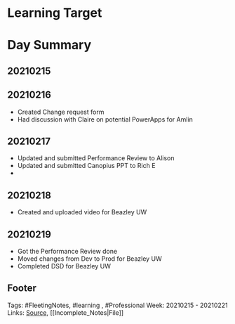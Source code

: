 # Learning Target


# Day Summary
## 20210215


## 20210216
- Created Change request form
- Had discussion with Claire on potential PowerApps for Amlin

## 20210217
- Updated and submitted Performance Review to Alison
- Updated and submitted Canopius PPT to Rich E
- 

## 20210218
- Created and uploaded video for Beazley UW

## 20210219
- Got the Performance Review done
- Moved changes from Dev to Prod for Beazley UW
-  Completed DSD for Beazley UW

## Footer

Tags: #FleetingNotes, #learning , #Professional
Week: 20210215 - 20210221
Links: 
[Source](template.md), [[Incomplete_Notes|File]]

<!--
Comment - 
-->
<!--stackedit_data:
eyJoaXN0b3J5IjpbLTcwNDA1NjIxMSwxNzY0Njg1NjE1LDIwMT
kyNjAxNTAsMTk4MTI2OTc2OCwtMTcxMTM5MjI2OCwxNzkyMzc4
ODA1XX0=
-->